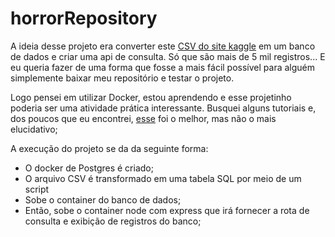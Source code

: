 # horrorRepository
  A ideia desse projeto era converter este [CSV do site kaggle](https://www.kaggle.com/datasets/evangower/horror-movies) em um banco de dados e criar uma api de consulta.
Só que são mais de 5 mil registros... E eu queria fazer de uma forma que fosse a mais fácil possível para alguém simplemente baixar meu repositório e testar o projeto.

Logo pensei em utilizar Docker, estou aprendendo e esse projetinho poderia ser uma atividade prática interessante.
Busquei alguns tutoriais e, dos poucos que eu encontrei, [esse](https://sherryhsu.medium.com/how-to-import-csv-into-docker-postgresql-database-22d56e2a1117) foi o melhor, mas não o mais elucidativo;

A execução do projeto se da da seguinte forma:
- O docker de Postgres é criado;
- O arquivo CSV é transformado em uma tabela SQL por meio de um script
- Sobe o container do banco de dados;
- Então, sobe o container node com express que irá fornecer a rota de consulta e exibição de registros do banco;
